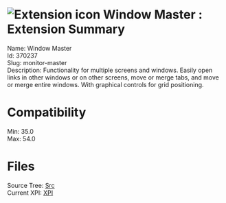 # ![Extension icon](https://addons.thunderbird.net/user-media/addon_icons/370/370237-64.png?modified=1509808829) Window Master : Extension Summary

Name: Window Master  
Id: 370237  
Slug: monitor-master  
Description: Functionality for multiple screens and windows. Easily open links in other windows or on other screens, move or merge tabs, and move or merge entire windows. With graphical controls for grid positioning.
  

# Compatibility
Min: 35.0  
Max: 54.0  

# Files

Source Tree: [Src](C:/Dev/Thunderbird/ThunderKdB/xall/xOther/370237-monitor-master/src)  
Current XPI: [XPI](C:/Dev/Thunderbird/ThunderKdB/xall/xOther/370237-monitor-master/xpi)  



